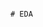                                                                                                                     # EDA 
